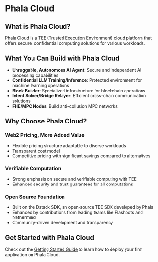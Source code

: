 # Phala Cloud

## What is Phala Cloud?

Phala Cloud is a TEE (Trusted Execution Environment) cloud platform that offers secure, confidential computing solutions for various workloads.

## What You Can Build with Phala Cloud

- **Unruggable, Autonomous AI Agent**: Secure and independent AI processing capabilities
- **Confidential LLM Training/Inference**: Protected environment for machine learning operations
- **Block Builder**: Specialized infrastructure for blockchain operations
- **Intent Solver/Bridge Relayer**: Efficient cross-chain communication solutions
- **FHE/MPC Nodes**: Build anti-collusion MPC networks

## Why Choose Phala Cloud?

### Web2 Pricing, More Added Value
- Flexible pricing structure adaptable to diverse workloads
- Transparent cost model
- Competitive pricing with significant savings compared to alternatives

### Verifiable Computation
- Strong emphasis on secure and verifiable computing with TEE
- Enhanced security and trust guarantees for all computations

### Open Source Foundation
- Built on the Dstack SDK, an open-source TEE SDK developed by Phala
- Enhanced by contributions from leading teams like Flashbots and Nethermind
- Community-driven development and transparency

## Get Started with Phala Cloud

Check out the [Getting Started Guide](../../cloud/get-started.md) to learn how to deploy your first application on Phala Cloud.
